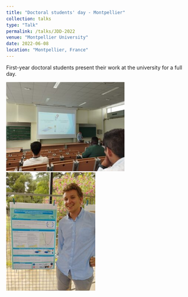 ```yaml
---
title: "Doctoral students' day - Montpellier"
collection: talks
type: "Talk"
permalink: /talks/JDD-2022
venue: "Montpellier University"
date: 2022-06-08
location: "Montpellier, France"
---
```


First-year doctoral students present their work at the university for a full day.

![Editing a markdown file for a talk](/images/jdd-1.jpg)
![Editing a markdown file for a talk](/images/jdd-2.jpg)
